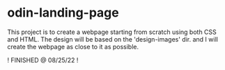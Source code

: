 # odin-landing-page

This project is to create a webpage starting from scratch using both CSS
and HTML. The design will be based on the 'design-images' dir. and I will create the webpage as close to it as possible.

! FINISHED @  08/25/22 ! 